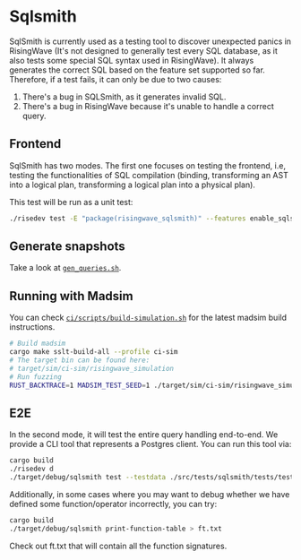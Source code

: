 # Sqlsmith

SqlSmith is currently used as a testing tool to discover unexpected panics in RisingWave (It's not designed to generally test every SQL database, as it also tests some special SQL syntax used in RisingWave). It always generates the correct SQL based on the feature set supported so far. Therefore, if a test fails, it can only be due to two causes:

1. There's a bug in SQLSmith, as it generates invalid SQL.
2. There's a bug in RisingWave because it's unable to handle a correct query.

## Frontend

SqlSmith has two modes. The first one focuses on testing the frontend, i.e, testing the functionalities of SQL compilation (binding, transforming an AST into a logical plan, transforming a logical plan into a physical plan).

This test will be run as a unit test:

``` sh
./risedev test -E "package(risingwave_sqlsmith)" --features enable_sqlsmith_unit_test
```

## Generate snapshots

Take a look at [`gen_queries.sh`](scripts/gen_queries.sh).

## Running with Madsim

You can check [`ci/scripts/build-simulation.sh`](../../../ci/scripts/build-simulation.sh) 
for the latest madsim build instructions.

```sh
# Build madsim
cargo make sslt-build-all --profile ci-sim
# The target bin can be found here:
# target/sim/ci-sim/risingwave_simulation
# Run fuzzing
RUST_BACKTRACE=1 MADSIM_TEST_SEED=1 ./target/sim/ci-sim/risingwave_simulation --sqlsmith 100 ./src/tests/sqlsmith/tests/testdata
```

## E2E

In the second mode, it will test the entire query handling end-to-end. We provide a CLI tool that represents a Postgres client. You can run this tool via:

```sh
cargo build
./risedev d
./target/debug/sqlsmith test --testdata ./src/tests/sqlsmith/tests/testdata
```

Additionally, in some cases where you may want to debug whether we have defined some function/operator incorrectly,
you can try:

```sh
cargo build
./target/debug/sqlsmith print-function-table > ft.txt
```

Check out ft.txt that will contain all the function signatures.
